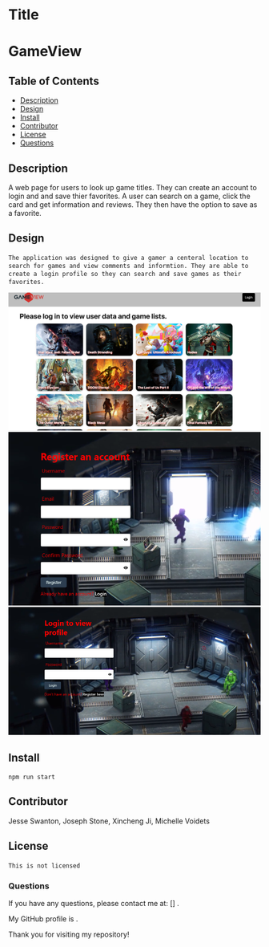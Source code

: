 
  # Title
   <h1>GameView </h1>
   

  ## Table of Contents

  - [Description](#description)
  - [Design](#design)
  - [Install](#install)
  - [Contributor](#contributor)
  - [License](#license)
  - [Questions](#questions)


  ## Description

   A web page for users to look up game titles. They can create an account to  login and and save thier favorites. A user can search on a game, click the card and get information and reviews. They then have the option to save as a favorite. 

  ## Design

    The application was designed to give a gamer a centeral location to search for games and view comments and informtion. They are able to create a login profile so they can search and save games as their favorites. 

![alt text](Develop/assets/game_view.png)
![alt text](Develop/assets/register_user.png)
![alt text](Develop/assets/login.png)

  ## Install

    npm run start

  ## Contributor

   Jesse Swanton, Joseph Stone, Xincheng Ji, Michelle Voidets

  ## License

    This is not licensed  

  ### Questions

  If you have any questions, please contact me at: [] . 

  My GitHub profile is [](https://guthub.com/).

  Thank you for visiting my repository!